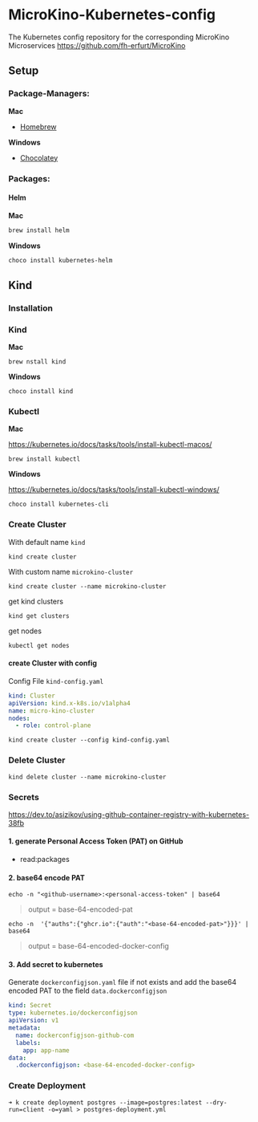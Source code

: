 # MicroKino-Kubernetes-config

The Kubernetes config repository for the corresponding MicroKino Microservices
https://github.com/fh-erfurt/MicroKino


## Setup
### Package-Managers:
**Mac**
- [Homebrew](https://brew.sh/)

**Windows**
- [Chocolatey](https://chocolatey.org/)

### Packages:
#### Helm

**Mac**
```bash
brew install helm
```

**Windows**
```bash
choco install kubernetes-helm
```



## Kind

### Installation

### Kind

**Mac**

``` shell
brew nstall kind
```

**Windows**

``` shell
choco install kind
```

### Kubectl

**Mac**

https://kubernetes.io/docs/tasks/tools/install-kubectl-macos/

``` shell
brew install kubectl
```

**Windows**

https://kubernetes.io/docs/tasks/tools/install-kubectl-windows/

``` shell
choco install kubernetes-cli
```

### Create Cluster

With default name `kind`

``` shell
kind create cluster
```

With custom name `microkino-cluster`

``` shell
kind create cluster --name microkino-cluster
```

get kind clusters

``` shell
kind get clusters
```

get nodes

``` shell
kubectl get nodes
```

#### create Cluster with config

Config File `kind-config.yaml`

``` yaml
kind: Cluster
apiVersion: kind.x-k8s.io/v1alpha4
name: micro-kino-cluster
nodes:
  - role: control-plane
```

``` shell
kind create cluster --config kind-config.yaml
```


### Delete Cluster

``` shell
kind delete cluster --name microkino-cluster
```

### Secrets
https://dev.to/asizikov/using-github-container-registry-with-kubernetes-38fb

#### 1. generate Personal Access Token (PAT) on GitHub
- read:packages

#### 2. base64 encode PAT

``` shell
echo -n "<github-username>:<personal-access-token" | base64
```
> output = base-64-encoded-pat

```shell
echo -n  '{"auths":{"ghcr.io":{"auth":"<base-64-encoded-pat>"}}}' | base64
```
> output = base-64-encoded-docker-config
#### 3. Add secret to kubernetes
Generate `dockerconfigjson.yaml` file if not exists and add the base64 encoded PAT to the field `data.dockerconfigjson`

``` yaml
kind: Secret
type: kubernetes.io/dockerconfigjson
apiVersion: v1
metadata:
  name: dockerconfigjson-github-com
  labels:
    app: app-name
data:
  .dockerconfigjson: <base-64-encoded-docker-config>
```


### Create Deployment

``` shell
➜ k create deployment postgres --image=postgres:latest --dry-run=client -o=yaml > postgres-deployment.yml
```


